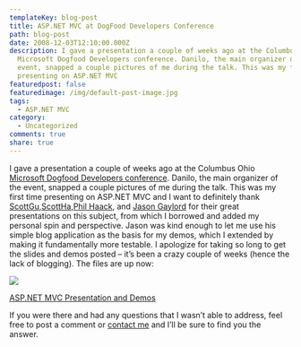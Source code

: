 ```yaml
---
templateKey: blog-post
title: ASP.NET MVC at DogFood Developers Conference
path: blog-post
date: 2008-12-03T12:10:00.000Z
description: I gave a presentation a couple of weeks ago at the Columbus Ohio
  Microsoft Dogfood Developers conference. Danilo, the main organizer of the
  event, snapped a couple pictures of me during the talk. This was my first time
  presenting on ASP.NET MVC
featuredpost: false
featuredimage: /img/default-post-image.jpg
tags:
  - ASP.NET MVC
category:
  - Uncategorized
comments: true
share: true
---
```

I gave a presentation a couple of weeks ago at the Columbus Ohio [Microsoft Dogfood Developers conference](/speaking-at-dog-food-conference-in-columbus-ohio-november-2008). Danilo, the main organizer of the event, snapped a couple pictures of me during the talk. This was my first time presenting on ASP.NET MVC and I want to definitely thank [ScottGu](http://weblogs.asp.net/scottgu),[ScottHa](http://hanselman.com/),[Phil Haack](http://haacked.com/), and [Jason Gaylord](http://jasongaylord.com/) for their great presentations on this subject, from which I borrowed and added my personal spin and perspective. Jason was kind enough to let me use his simple blog application as the basis for my demos, which I extended by making it fundamentally more testable. I apologize for taking so long to get the slides and demos posted – it’s been a crazy couple of weeks (hence the lack of blogging). The files are up now:

![](/img/dog-food1.jpg)

[ASP.NET MVC Presentation and Demos](http://ssmith-presentations.s3.amazonaws.com/SSMITH-ASPNETMVC.zip)

If you were there and had any questions that I wasn’t able to address, feel free to post a comment or [contact me](/contact) and I’ll be sure to find you the answer.